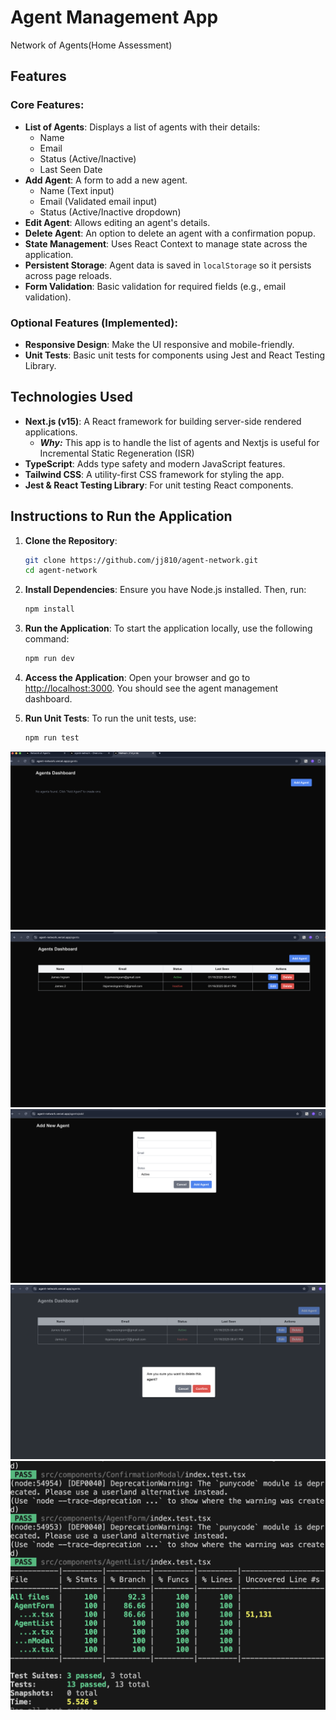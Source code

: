 # Agent Management App

Network of Agents(Home Assessment)

## Features

### Core Features:

- **List of Agents**: Displays a list of agents with their details:
  - Name
  - Email
  - Status (Active/Inactive)
  - Last Seen Date
- **Add Agent**: A form to add a new agent.
  - Name (Text input)
  - Email (Validated email input)
  - Status (Active/Inactive dropdown)
- **Edit Agent**: Allows editing an agent's details.
- **Delete Agent**: An option to delete an agent with a confirmation popup.
- **State Management**: Uses React Context to manage state across the application.
- **Persistent Storage**: Agent data is saved in `localStorage` so it persists across page reloads.
- **Form Validation**: Basic validation for required fields (e.g., email validation).

### Optional Features (Implemented):

- **Responsive Design**: Make the UI responsive and mobile-friendly.
- **Unit Tests**: Basic unit tests for components using Jest and React Testing Library.

## Technologies Used

- **Next.js (v15)**: A React framework for building server-side rendered applications.
  - **_Why:_** This app is to handle the list of agents and Nextjs is useful for Incremental Static Regeneration (ISR)
- **TypeScript**: Adds type safety and modern JavaScript features.
- **Tailwind CSS**: A utility-first CSS framework for styling the app.
- **Jest & React Testing Library**: For unit testing React components.

## Instructions to Run the Application

1. **Clone the Repository**:

   ```bash
   git clone https://github.com/jj810/agent-network.git
   cd agent-network
   ```

2. **Install Dependencies**:
   Ensure you have Node.js installed. Then, run:

   ```bash
   npm install
   ```

3. **Run the Application**:
   To start the application locally, use the following command:

   ```bash
   npm run dev
   ```

4. **Access the Application**:
   Open your browser and go to [http://localhost:3000](http://localhost:3000). You should see the agent management dashboard.

5. **Run Unit Tests**:
   To run the unit tests, use:
   ```bash
   npm run test
   ```

![No Agent](https://github.com/jj810/agent-network/blob/main/public/screenshots/1.png?raw=true)
![Agents List](https://github.com/jj810/agent-network/blob/main/public/screenshots/2.png?raw=true)
![Add Agent Page](https://github.com/jj810/agent-network/blob/main/public/screenshots/3.png?raw=true)
![Confirm to delete](https://github.com/jj810/agent-network/blob/main/public/screenshots/4.png?raw=true)
![Unite testing coverage](https://github.com/jj810/agent-network/blob/main/public/screenshots/5.png?raw=true)
